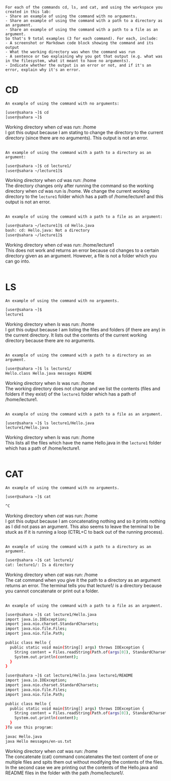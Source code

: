 ```
For each of the commands cd, ls, and cat, and using the workspace you created in this lab:
- Share an example of using the command with no arguments.
- Share an example of using the command with a path to a directory as an argument.
- Share an example of using the command with a path to a file as an argument.
So that's 9 total examples (3 for each command). For each, include:
- A screenshot or Markdown code block showing the command and its output
- What the working directory was when the command was run
- A sentence or two explaining why you got that output (e.g. what was in the filesystem, what it meant to have no arguments).
- Indicate whether the output is an error or not, and if it's an error, explain why it's an error.
```
# CD
`An example of using the command with no arguments:`
```bash
[user@sahara ~]$ cd
[user@sahara ~]$ 
```
Working directory when *cd* was run: /home  
I got this output because I am stating to change the directory to the current directory (since there are no arguments). This output is not an error.<br><br>

`An example of using the command with a path to a directory as an argument:`
```bash
[user@sahara ~]$ cd lecture1/
[user@sahara ~/lecture1]$ 
```
Working directory when *cd* was run: /home  
The directory changes only after running the command so the working directory when *cd* was run is /home. We change the current working directory to the `lecture1` folder which has a path of /home/lecture1 and this output is not an error.<br><br>

`An example of using the command with a path to a file as an argument:`
```bash
[user@sahara ~/lecture1]$ cd Hello.java
bash: cd: Hello.java: Not a directory
[user@sahara ~/lecture1]$ 
```
Working directory when *cd* was run: /home/lecture1  
This does not work and returns an error because cd changes to a certain directory given as an argument. However, a file is not a folder which you can go into.<br><br>

# LS
`An example of using the command with no arguments.`
```bash
[user@sahara ~]$
lecture1
```
Working directory when *ls* was run: /home  
I got this output because I am listing the files and folders (if there are any) in the current directory. It lists out the contents of the current working directory because there are no arguments.<br><br>

`An example of using the command with a path to a directory as an argument.`
```bash
[user@sahara ~]$ ls lecture1/
Hello.class Hello.java messages README
```
Working directory when *ls* was run: /home  
The working directory does not change and we list the contents (files and folders if they exist) of the `lecture1` folder which has a path of /home/lecture1.<br><br>

`An example of using the command with a path to a file as an argument.`
```bash
[user@sahara ~]$ ls lecture1/Hello.java
lecture1/Hello.java
```
Working directory when *ls* was run: /home  
This lists all the files which have the name Hello.java in the `lecture1` folder which has a path of /home/lecture1.<br><br>

# CAT
`An example of using the command with no arguments.`
```bash
[user@sahara ~]$ cat

^C
```
Working directory when *cat* was run: /home  
I got this output because I am concatenating nothing and so it prints nothing as I did not pass an argument. This also seems to leave the terminal to be stuck as if it is running a loop (CTRL+C to back out of the running process).<br><br>

`An example of using the command with a path to a directory as an argument.`
```bash
[user@sahara ~]$ cat lecture1/
cat: lecture1/: Is a directory
```
Working directory when *cat* was run: /home  
The cat command when you give it the path to a directory as an argument returns an error. The terminal tells you that lecture1/ is a directory because you cannot concatenate or print out a folder.<br><br>

`An example of using the command with a path to a file as an argument.`
```bash
[user@sahara ~]$ cat lecture1/Hello.java
import java.io.IOException;
import java.nio.charset.StandardCharsets;
import java.nio.file.Files;
import java.nio.file.Path;

public class Hello {
  public static void main(String[] args) throws IOException {
    String content = Files.readString(Path.of(args[0]), StandardCharsets.UTF_8);    
    System.out.println(content);
  }
}
```
```bash
[user@sahara ~]$ cat lecture1/Hello.java lecture1/README
import java.io.IOException;
import java.nio.charset.StandardCharsets;
import java.nio.file.Files;
import java.nio.file.Path;

public class Hello {
  public static void main(String[] args) throws IOException {
    String content = Files.readString(Path.of(args[0]), StandardCharsets.UTF_8);    
    System.out.println(content);
  }
}To use this program:

javac Hello.java
java Hello messages/en-us.txt
```
Working directory when *cat* was run: /home  
The concatenate (cat) command concatenates the text content of one or multiple files and spits them out without modifying the contents of the files. In the second case we are printing out the contents of the Hello.java and README files in the folder with the path /home/lecture1/.<br><br>
